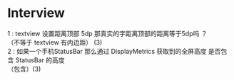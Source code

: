 # Interview
1 : textview 设置距离顶部 5dp 那真实的字距离顶部的距离等于5dp吗 ？ <br>
    （不等于 textview 有内边距） (3) <br>
2 : 如果一个手机StatusBar 那么通过 DisplayMetrics 获取到的全屏高度 是否包含 StatusBar 的高度<br>
     （包含）(3) <br>
